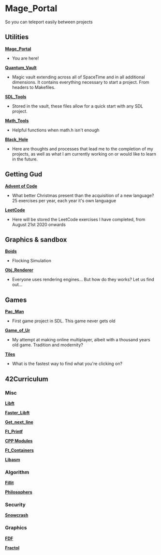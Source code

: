 # Mage_Portal
So you can teleport easily between projects

## Utilities

**[Mage_Portal][0]**
  
  - You are here!
    
**[Quantum_Vault][2]**
     
  - Magic vault extending across all of SpaceTime and in all additional dimensions. It contains everything necessary to start a project. From headers to Makefiles.

**[SDL_Tools][3]**

  - Stored in the vault, these files allow for a quick start with any SDL project. 

**[Math_Tools][4]**

  - Helpful functions when math.h isn't enough
  
**[Black_Hole][9]**

  - Here are thoughts and processes that lead me to the completion of my projects, as well as what I am currently working on or would like to learn in the future.

## Getting Gud

**[Advent of Code][11]**

  - What better Christmas present than the acquisition of a new language? 25 exercises per year, each year it's own languague
  
**[LeetCode][1]**
  
  -  Here will be stored the LeetCode exercises I have completed, from August 21st 2020 onwards

## Graphics & sandbox

**[Boids][5]**

  - Flocking Simulation
  
 **[Obj_Renderer][9]**

  - Everyone uses rendering engines... But how do they works? Let us find out...

## Games

**[Pac_Man][6]**

- First game project in SDL. This game never gets old

**[Game_of_Ur][7]**

  - My attempt at making online multiplayer, albeit with a thousand years old game. Tradition and modernity?
  
**[Tiles][8]**

  - What is the fastest way to find what you're clicking on?
  
  ## 42Curriculum
  
### Misc

**[Libft][13]**

**[Faster_Libft][12]**

**[Get_next_line][22]**

**[Ft_Printf][15]**

**[CPP Modules][18]**

**[Ft_Containers][19]**

**[Libasm][20]**

### Algorithm

**[Fillit][17]**

**[Philosophers][21]**

### Security

**[Snowcrash][16]**

### Graphics

**[FDF][14]**

**[Fractol][15]**


[0]: https://github.com/FlavorlessQuark/Mage_Portal
[1]: https://github.com/FlavorlessQuark/LeetCode
[2]: https://github.com/FlavorlessQuark/Quantum_Vault
[3]: https://github.com/FlavorlessQuark/SDL_Tools
[4]: https://github.com/FlavorlessQuark/Math_Tools
[5]: https://github.com/Dungeons-and-Graphics/Boids
[6]: https://github.com/Games-and-dragons/PacMan
[7]: https://github.com/Games-and-dragons/Game_of_Ur
[8]: https://github.com/Games-and-dragons/tiles
[9]: https://github.com/FlavorlessQuark/Black_Hole
[10]: https://github.com/LumenNoctis/Obj_renderer
[11]: https://github.com/FlavorlessQuark/Advent_of_Code
[12]: https://github.com/42Curriculum/faster_libft
[13]: https://github.com/42Curriculum/libft
[14]: https://github.com/42Curriculum/ft_fdf
[15]: https://github.com/42Curriculum/Fractol
[16]: https://github.com/42Curriculum/Snowcrash
[17]: https://github.com/42Curriculum/ft_fillit
[18]: https://github.com/42Curriculum/CPP_Modules
[19]: https://github.com/42Curriculum/ft_containers
[20]: https://github.com/42Curriculum/libasm
[21]: https://github.com/42Curriculum/ft_philosophers
[22]: https://github.com/42Curriculum/ft_get_next_line

